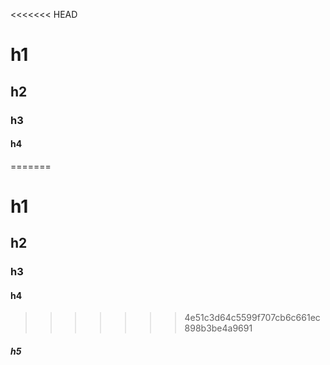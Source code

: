 <<<<<<< HEAD
# h1 <!-- {docsify-ignore-all} -->
## h2  <!-- {docsify-ignore} -->
### h3
#### h4
=======
# h1 <!-- {docsify-ignore-all} -->
## h2  <!-- {docsify-ignore} -->
### h3
#### h4
>>>>>>> 4e51c3d64c5599f707cb6c661ec898b3be4a9691
##### h5